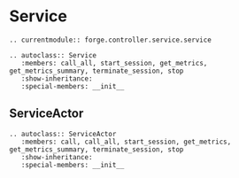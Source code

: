# Service

```{eval-rst}
.. currentmodule:: forge.controller.service.service
```

```{eval-rst}
.. autoclass:: Service
   :members: call_all, start_session, get_metrics, get_metrics_summary, terminate_session, stop
   :show-inheritance:
   :special-members: __init__
```

## ServiceActor

```{eval-rst}
.. autoclass:: ServiceActor
   :members: call, call_all, start_session, get_metrics, get_metrics_summary, terminate_session, stop
   :show-inheritance:
   :special-members: __init__
```
